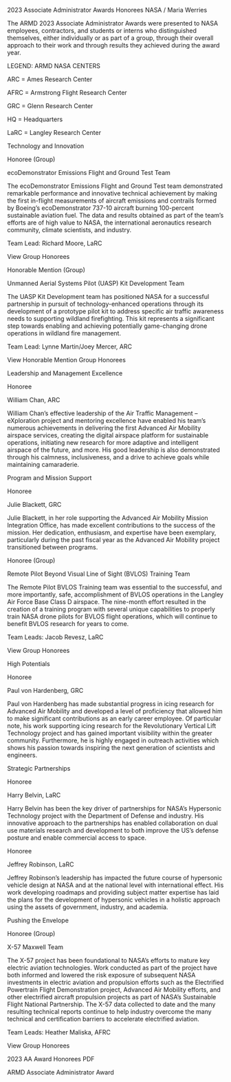 2023 Associate Administrator Awards Honorees 
 NASA / Maria Werries

The ARMD 2023 Associate Administrator Awards were presented to NASA employees, contractors, and students or interns who distinguished themselves, either individually or as part of a group, through their overall approach to their work and through results they achieved during the award year.

LEGEND: ARMD NASA CENTERS

ARC = Ames Research Center

AFRC = Armstrong Flight Research Center

GRC = Glenn Research Center

HQ = Headquarters

LaRC = Langley Research Center

Technology and Innovation

Honoree (Group)

ecoDemonstrator Emissions Flight and Ground Test Team

The ecoDemonstrator Emissions Flight and Ground Test team demonstrated remarkable performance and innovative technical achievement by making the first in-flight measurements of aircraft emissions and contrails formed by Boeing’s ecoDemonstrator 737-10 aircraft burning 100-percent sustainable aviation fuel. The data and results obtained as part of the team’s efforts are of high value to NASA, the international aeronautics research community, climate scientists, and industry.

Team Lead: Richard Moore, LaRC

View Group Honorees

Honorable Mention (Group)

Unmanned Aerial Systems Pilot (UASP) Kit Development Team

The UASP Kit Development team has positioned NASA for a successful partnership in pursuit of technology-enhanced operations through its development of a prototype pilot kit to address specific air traffic awareness needs to supporting wildland firefighting. This kit represents a significant step towards enabling and achieving potentially game-changing drone operations in wildland fire management.

Team Lead: Lynne Martin/Joey Mercer, ARC

View Honorable Mention Group Honorees

Leadership and Management Excellence

Honoree

William Chan, ARC

William Chan’s effective leadership of the Air Traffic Management – eXploration project and mentoring excellence have enabled his team’s numerous achievements in delivering the first Advanced Air Mobility airspace services, creating the digital airspace platform for sustainable operations, initiating new research for more adaptive and intelligent airspace of the future, and more. His good leadership is also demonstrated through his calmness, inclusiveness, and a drive to achieve goals while maintaining camaraderie.

Program and Mission Support

Honoree

Julie Blackett, GRC

Julie Blackett, in her role supporting the Advanced Air Mobility Mission Integration Office, has made excellent contributions to the success of the mission. Her dedication, enthusiasm, and expertise have been exemplary, particularly during the past fiscal year as the Advanced Air Mobility project transitioned between programs.

Honoree (Group)

Remote Pilot Beyond Visual Line of Sight (BVLOS) Training Team

The Remote Pilot BVLOS Training team was essential to the successful, and more importantly, safe, accomplishment of BVLOS operations in the Langley Air Force Base Class D airspace. The nine-month effort resulted in the creation of a training program with several unique capabilities to properly train NASA drone pilots for BVLOS flight operations, which will continue to benefit BVLOS research for years to come.

Team Leads: Jacob Revesz, LaRC

View Group Honorees

High Potentials

Honoree

Paul von Hardenberg, GRC

Paul von Hardenberg has made substantial progress in icing research for Advanced Air Mobility and developed a level of proficiency that allowed him to make significant contributions as an early career employee. Of particular note, his work supporting icing research for the Revolutionary Vertical Lift Technology project and has gained important visibility within the greater community. Furthermore, he is highly engaged in outreach activities which shows his passion towards inspiring the next generation of scientists and engineers.

Strategic Partnerships

Honoree

Harry Belvin, LaRC

Harry Belvin has been the key driver of partnerships for NASA’s Hypersonic Technology project with the Department of Defense and industry. His innovative approach to the partnerships has enabled collaboration on dual use materials research and development to both improve the US’s defense posture and enable commercial access to space.

Honoree

Jeffrey Robinson, LaRC

Jeffrey Robinson’s leadership has impacted the future course of hypersonic vehicle design at NASA and at the national level with international effect. His work developing roadmaps and providing subject matter expertise has laid the plans for the development of hypersonic vehicles in a holistic approach using the assets of government, industry, and academia.

Pushing the Envelope

Honoree (Group)

X-57 Maxwell Team

The X-57 project has been foundational to NASA’s efforts to mature key electric aviation technologies. Work conducted as part of the project have both informed and lowered the risk exposure of subsequent NASA investments in electric aviation and propulsion efforts such as the Electrified Powertrain Flight Demonstration project, Advanced Air Mobility efforts, and other electrified aircraft propulsion projects as part of NASA’s Sustainable Flight National Partnership. The X-57 data collected to date and the many resulting technical reports continue to help industry overcome the many technical and certification barriers to accelerate electrified aviation.

Team Leads: Heather Maliska, AFRC

View Group Honorees

2023 AA Award Honorees PDF

ARMD Associate Administrator Award